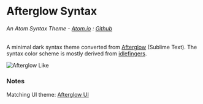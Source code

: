 # Afterglow Syntax
###### An Atom Syntax Theme - [Atom.io](https://atom.io/packages/afterglow-syntax) : [Github](https://github.com/dsandstrom/atom-afterglow-syntax)

A minimal dark syntax theme converted from [Afterglow](https://github.com/YabataDesign/afterglow-theme) (Sublime Text). The syntax color scheme is mostly derived from [idlefingers](http://idlefingers.co.uk/).

![Afterglow Like](https://cloud.githubusercontent.com/assets/1400414/6611657/41159822-c82c-11e4-9f9c-38c6d46d3a36.png)

### Notes
Matching UI theme: [Afterglow UI](https://atom.io/packages/afterglow-ui)
